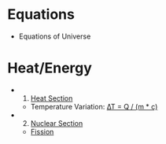 # Equations
- Equations of Universe
# Heat/Energy
- 1. [Heat Section](https://github.com/emeraldTable/Equations/blob/main/Heat-Energy/Heat/readme.md)
   - Temperature Variation: [∆T = Q / (m * c)](https://github.com/emeraldTable/Equations/blob/main/Heat-Energy/Heat/1.md)

- 2. [Nuclear Section](https://github.com/emeraldTable/Equations/blob/main/Heat-Energy/Nuclear/readme.md)
   - [Fission](https://github.com/emeraldTable/Equations/blob/main/Heat-Energy/Nuclear/fission.md)
